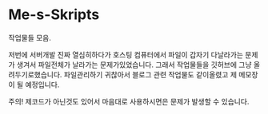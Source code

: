# Me-s-Skripts
작업물들 모음.

저번에 서버개발 진짜 열심히하다가 호스팅 컴퓨터에서 파일이 갑자기 다날라가는 문제가 생겨서
파일전체가 날라가는 문제가있었습니다. 그래서 작업물들을 깃허브에 그냥 올려두기로했습니다.
파일관리하기 귀찮아서 블로그 관련 작업물도 같이올렸고 제 메모장이 될 예정입니다.

주의! 제코드가 아닌것도 있어서 마음대로 사용하시면은 문제가 발생할 수 있습니다. 
